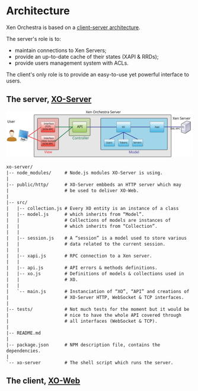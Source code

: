 # Architecture

Xen Orchestra is based on a [client-server architecture](https://en.wikipedia.org/wiki/Client%E2%80%93server_model).

The server's role is to:

- maintain connections to Xen Servers;
- provide an up-to-date cache of their states (XAPI & RRDs);
- provide users management system with ACLs.

The client's only role is to provide an easy-to-use yet powerful interface to users.

## The server, [XO-Server](https://github.com/vatesfr/xo-server/tree/nodejs)

![XO-Server architecture overview](imgs/xo-server.svg)

    xo-server/
    |-- node_modules/     # Node.js modules XO-Server is using.
    |
    |-- public/http/      # XO-Server embbeds an HTTP server which may
    |                     # be used to deliver XO-Web.
    |
    |-- src/
    |   |-- collection.js # Every XO entity is an instance of a class
    |   |-- model.js      # which inherits from “Model”.
    |   |                 # Collections of models are instances of
    |   |                 # which inherits from “Collection”.
    |   |
    |   |-- session.js    # A “session” is a model used to store various
    |   |                 # data related to the current session.
    |   |
    |   |-- xapi.js       # RPC connection to a Xen server.
    |   |
    |   |-- api.js        # API errors & methods definitions.
    |   |-- xo.js         # Definitions of models & collections used in
    |   |                 # XO.
    |   |
    |   `-- main.js       # Instanciation of “XO”, “API” and creations of
    |                     # XO-Server HTTP, WebSocket & TCP interfaces.
    |
    |-- tests/            # Not much tests for the moment but it would be
    |                     # nice to have the whole API covered through
    |                     # all interfaces (WebSocket & TCP).
    |
    |-- README.md
    |
    |-- package.json      # NPM description file, contains the dependencies.
    |
    `-- xo-server         # The shell script which runs the server.

## The client, [XO-Web](https://github.com/vatesfr/xo-web/tree/web-app)

